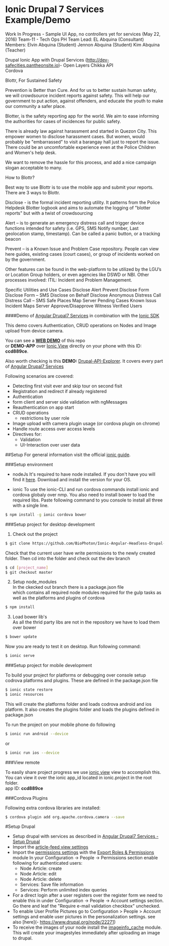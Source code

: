 # Ionic Drupal 7 Services Example/Demo
 Work In Progress - Sample UI App, no controllers yet for services (May 22, 2016)
Team-11 - Tech Ops PH
Team Lead: EL Abquina     (Consultant)
Members:   Elvin Abquina  (Student)
           Jennon Abquina (Student)
           Kim Abquina    (Teacher)		   

Drupal Ionic App with Drupal Services (http://dev-safecities.pantheonsite.io)- Open Layers
Chikka API		   
Cordova		   


Blottr, For Sustained Safety
 
Prevention is Better than Cure.
And for us to better sustain human safety, we will crowdsource incident reports against safety. This will help our government to put action, against offenders, and educate the youth to make our community a safer place.
 
Blotter, is the safety reporting app for the world. We aim to ease informing the authorities for cases of incidences for public safety.
 
There is already law against harassment and started in Quezon City. This empower women to disclose harassment cases. But women, would probably be "embarrassed" to visit a barangay hall just to report the issue. There could be an uncomfortable experience even at the Police Children and Women's help desk. 
 
We want to remove the hassle for this process, and add a nice campaign slogan acceptable to many.
 
How to Blottr?
 
Best way to use Blottr is to use the mobile app and submit your reports. There are 3 ways to Blottr.
 
Disclose - is the formal incident reporting utility. It patterns from the Police Helpdesk Blotter logbook and aims to automate the logging of "blotter reports" but with a twist of crowdsourcing
 
Alert – is to generate an emergency distress call and trigger device functions intended for safety (i.e. GPS, SMS Notify number, Last geolocation stamp, timestamp). Can be called a panic button, or a tracking beacon

Prevent – is a Known Issue and Problem Case repository. People can view here guides, existing cases (court cases), or group of incidents worked on by the government.

Other features can be found in the web-platform to be utilized by the LGU’s or Location Group holders, or even agencies like DSWD or NBI. Other processes involved: ITIL: Incident and Problem Management. 

Specific Utilities and Use Cases
Disclose	Alert	Prevent
Disclose Form
Disclose Form – SMS
Disclose on Behalf
Disclose Anonymous
	Distress Call 
Distress Call – SMS
Safe Places Map Server	Pending Cases
Known Issus
Incident Maps Server
Approve/Disapprove Witness
Verified Users





####Demo of [Angular Drupal7 Services](https://github.com/BioPhoton/ng-drupal-7-services) in combination with the [Ionic SDK](https://github.com/driftyco/ionic)

This demo covers Authentication, CRUD operations on Nodes and Image upload from device camera.  


You can see a **[WEB DEMO](http://www.drupalionic.org/app_demo/)** of this repo  
or **DEMO-APP** over [Ionic View](http://view.ionic.io/) directly on your phone with this ID: **ccd889ce**.  


Also worth checking is this **DEMO:** [Drupal-API-Explorer](https://github.com/BioPhoton/ng-drupal-services-tests-with-ng). It covers every part of [Angular Drupal7 Services](https://github.com/BioPhoton/ng-drupal-7-services)

Following scenarios are covered:
- Detecting first visit ever and skip tour on second fisit
- Registration and redirect if already registered
- Authentication
- form client and server side validation with ngMessages
- Reauthentication on app start
- CRUD operations 
  - restrictions by user role 
- Image upload with camera plugin usage (or cordova plugin on chrome)
- Handle route access over access levels
- Directives for:
  - Validation
  - UI-Interaction over user data

##Setup
For general information visit the official [ionic guide](http://ionicframework.com/docs/guide/).

###Setup environment 

- nodeJs
It's required to have node installed. If you don't have you will find it [here](https://nodejs.org/en/download/).
Download and install the version for your OS.

- ionic
To use the ionic-CLI and run cordova commands install ionic and cordova globaly over nmp.
You also need to install bower to load the required libs. Paste following command to you console to install all three with a single line.
```bash
$ npm install -g ionic cordova bower
```
###Setup project for desktop development

1. Check out the project
  ```bash
  $ git clone https://github.com/BioPhoton/Ionic-Angular-Headless-Drupal-Demo.git [project name]
  ```
  Check that the current user have write permissions to the newly created folder.
  Then cd into the folder and check out the dev branch
  ```bash
  $ cd [project_name]  
  $ git checkout master
  ```

2. Setup node_modules  
  In the ckecked out branch there is a package.json file   
  which contains all required node modules required for the gulp tasks as well   as the platforms and plugins of cordova  
 ```bash
 $ npm install
  ```
  
3. Load bower lib's  
  As all the thrid party libs are not in the repository we have to load them over bower   
  ```bash
  $ bower update 
  ```
  Now you are ready to test it on desktop. Run following command:     
  ```bash
  $ ionic serve    
  ```  
  
###Setup project for mobile development

To build your project for platforms or debugging over console setup codrova platforms and plugins.
These are defined in the package.json file
```bash
$ ionic state restore  
$ ionic resources
```
This will create the platforms folder and loads codrova android and ios platform.
It also creates the plugins folder and loads the plugins defined in package.json

To run the project on your mobile phone do following
```bash
$ ionic run android --device
```

or

```bash
$ ionic run ios --device
```

###View remote

To easily share project progress we use [ionic view](http://view.ionic.io/) view to accomplish this.
You can view it over the ionic app_id located in ionic.project in the root folder.  
app ID: **ccd889ce**


###Cordova Plugins

Following extra cordova libraries are installed:
```bash
$ cordova plugin add org.apache.cordova.camera --save
```

#Setup Drupal
- Setup drupal with  services as described in [Angular Drupal7 Services - Setup Drupal](https://github.com/BioPhoton/ng-drupal-7-services#setup-for-drupal)
- Import the [article-feed view settings](https://github.com/BioPhoton/Ionic-Angular-Headless-Drupal-Demo/blob/dev/drupal/article_view_export.txt)
- Import the [permissions settings](https://github.com/BioPhoton/Ionic-Angular-Headless-Drupal-Demo/blob/dev/drupal/permissions_export.txt) with the [Export Roles & Permissions](https://www.drupal.org/project/export_roles_permissions) module
  In your Configuration -> People -> Permissions section enable following for authenticated users:
  - Node Article: create
  - Node Article: edit
  - Node Article: delete
  - Services: Save file information
  - Services: Perform unlimited index queries
- For a direct login after a user registers over the register form we need to  
  enable this in under Configuration -> People -> Account settings section.   Go there and leaf the "Require e-mail validation checkbox" unchecked.
- To enable User Profile Pictures go to Configuration > People > Account settings and enable user pictures in the personalization settings. see also [here](- https://www.drupal.org/node/22271)
- To receive the images of your node install the [imageinfo_cache](https://www.drupal.org/project/imageinfo_cache) module. This will create your imagestyles immediately after uploading an image to drupal.
